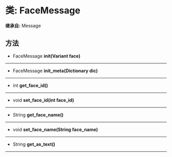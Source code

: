 # 类: FaceMessage  
  
**继承自:** Message  
  
## 方法 
  
- FaceMessage **init(Variant face)**  
  
---  
  
- FaceMessage **init_meta(Dictionary dic)**  
  
---  
  
- int **get_face_id()**  
  
---  
  
- void **set_face_id(int face_id)**  
  
---  
  
- String **get_face_name()**  
  
---  
  
- void **set_face_name(String face_name)**  
  
---  
  
- String **get_as_text()**  
  
---  
  

